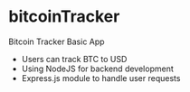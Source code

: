 # bitcoinTracker
Bitcoin Tracker Basic App

- Users can track BTC to USD
- Using NodeJS for backend development
- Express.js module to handle user requests
